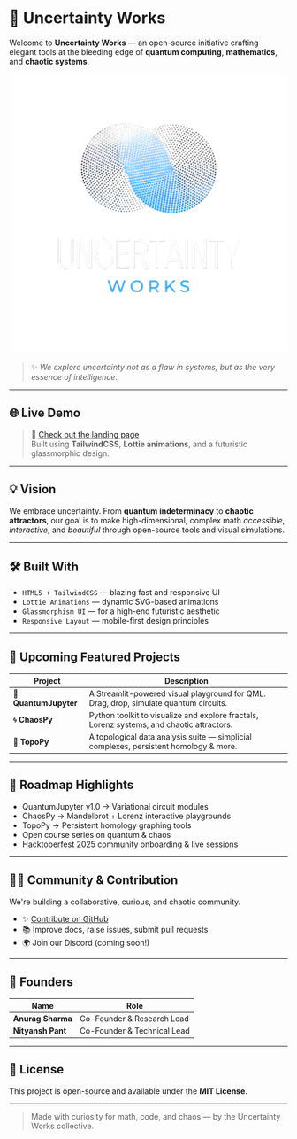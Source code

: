 # 🔮 Uncertainty Works

Welcome to **Uncertainty Works** — an open-source initiative crafting elegant tools at the bleeding edge of **quantum computing**, **mathematics**, and **chaotic systems**.

![Uncertainty Works Logo](unworklogo.png)

> ✨ *We explore uncertainty not as a flaw in systems, but as the very essence of intelligence.*

---

## 🌐 Live Demo

> 🔗 [Check out the landing page](https://your-deployed-url.com)  
Built using **TailwindCSS**, **Lottie animations**, and a futuristic glassmorphic design.

---

## 💡 Vision

We embrace uncertainty. From **quantum indeterminacy** to **chaotic attractors**, our goal is to make high-dimensional, complex math *accessible*, *interactive*, and *beautiful* through open-source tools and visual simulations.

---

## 🛠️ Built With

- `HTML5 + TailwindCSS` — blazing fast and responsive UI
- `Lottie Animations` — dynamic SVG-based animations
- `Glassmorphism UI` — for a high-end futuristic aesthetic
- `Responsive Layout` — mobile-first design principles

---

## 🚀 Upcoming Featured Projects

| Project       | Description |
|---------------|-------------|
| 🔬 **QuantumJupyter** | A Streamlit-powered visual playground for QML. Drag, drop, simulate quantum circuits. |
| 🌀 **ChaosPy**        | Python toolkit to visualize and explore fractals, Lorenz systems, and chaotic attractors. |
| 🔺 **TopoPy**         | A topological data analysis suite — simplicial complexes, persistent homology & more. |

---

## 🌱 Roadmap Highlights

- QuantumJupyter v1.0 → Variational circuit modules
- ChaosPy → Mandelbrot + Lorenz interactive playgrounds
- TopoPy → Persistent homology graphing tools
- Open course series on quantum & chaos
- Hacktoberfest 2025 community onboarding & live sessions

---

## 🧑‍💻 Community & Contribution

We're building a collaborative, curious, and chaotic community.

- ✨ [Contribute on GitHub](https://github.com/UncertaintyWorks)
- 📚 Improve docs, raise issues, submit pull requests
- 🌍 Join our Discord (coming soon!)

---

## 👥 Founders

| Name            | Role                      |
|-----------------|---------------------------|
| **Anurag Sharma** | Co-Founder & Research Lead |
| **Nityansh Pant** | Co-Founder & Technical Lead |

---

## 📄 License

This project is open-source and available under the **MIT License**.

---

> Made with curiosity for math, code, and chaos — by the Uncertainty Works collective.
